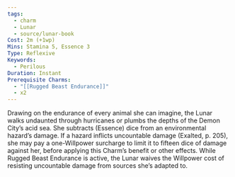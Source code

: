 ```yaml
---
tags:
  - charm
  - Lunar
  - source/lunar-book
Cost: 2m (+1wp)
Mins: Stamina 5, Essence 3
Type: Reflexive
Keywords:
  - Perilous
Duration: Instant
Prerequisite Charms:
  - "[[Rugged Beast Endurance]]"
  - x2
---
```

Drawing on the endurance of every animal she can imagine, the Lunar walks undaunted through hurricanes or plumbs the depths of the Demon City’s acid sea. She subtracts (Essence) dice from an environmental hazard’s damage. If a hazard inflicts uncountable damage (Exalted, p. 205), she may pay a one-Willpower surcharge to limit it to fifteen dice of damage against her, before applying this Charm’s benefit or other effects. While Rugged Beast Endurance is active, the Lunar waives the Willpower cost of resisting uncountable damage from sources she’s adapted to.